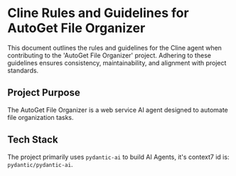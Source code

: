# Cline Rules and Guidelines for AutoGet File Organizer

This document outlines the rules and guidelines for the Cline agent when contributing to the 'AutoGet File Organizer' project. Adhering to these guidelines ensures consistency, maintainability, and alignment with project standards.

## Project Purpose
The AutoGet File Organizer is a web service AI agent designed to automate file organization tasks.

## Tech Stack
The project primarily uses `pydantic-ai` to build AI Agents, it's context7 id is: `pydantic/pydantic-ai`.

